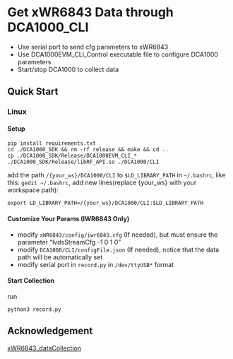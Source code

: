 # Get xWR6843 Data through DCA1000_CLI

  - Use serial port to send cfg parameters to xWR6843 
  - Use DCA1000EVM_CLI_Control executable file to configure DCA1000 parameters
  - Start/stop DCA1000 to collect data

## Quick Start

### Linux

#### Setup

```
pip install requirements.txt
cd ./DCA1000_SDK && rm -rf release && make && cd ..
cp ./DCA1000_SDK/Release/DCA1000EVM_CLI_* ./DCA1000_SDK/Release/libRF_API.so ./DCA1000/CLI
```
add the path ```/{your_ws}/DCA1000/CLI``` to ```$LD_LIBRARY_PATH``` in ```~/.bashrc```, like this:
 ```gedit ~/.bashrc```, add new lines(replace {your_ws} with your workspace path):

```
export LD_LIBRARY_PATH=/{your_ws}/DCA1000/CLI:$LD_LIBRARY_PATH
```

#### Customize Your Params (IWR6843 Only)

- modify ```xWR6843/config/iwr6843.cfg``` (If needed), but must ensure the parameter “lvdsStreamCfg -1 0 1 0”
- modify ```DCA1000/CLI/configFile.json``` (If needed), notice that the data path will be automatically set
- modify serial port in ```record.py``` in ```/dev/ttyUSB*``` format

#### Start Collection

run

```
python3 record.py
```

## Acknowledgement

[xWR6843_dataCollection](https://github.com/fanl0228/xWR6843_dataCollection)
